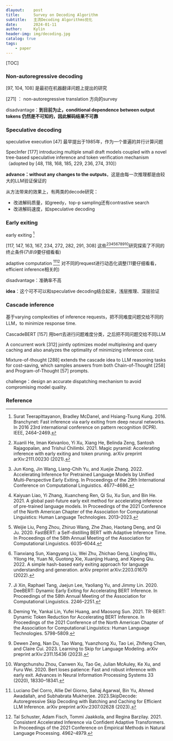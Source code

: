 ```yaml
---
dlayout:    post
title:      Survey on Decoding Algorithm
subtitle:   主流Decoding Algorithms优化
date:       2024-01-11
author:     Kylin
header-img: img/decoding.jpg
catalog: true
tags:
    - paper
---
```




[TOC]



### Non-autoregressive decoding

[97, 104, 108] 是最初在机器翻译问题上提出的研究

[271] ： non-autoregressive translation 方向的survey

disadvantage：**到目前为止，conditional dependence between output tokens 仍然是不可知的，因此解码结果不可靠**



### Speculative decoding

speculative execution [47] 最早提出于1985年，作为一个普遍的并行计算问题

SpecInfer [177] introducing multiple small draft models coupled with a novel tree-based speculative inference and token verification mechanism （adopted by [48, 118, 168, 185, 229, 236, 274, 310]）

**advance：without any changes to the outputs**，这是由每一次推理都是由较大的LLM验证保证的

从方法带来的效果上，有两类的decode研究：

- 改进解码质量，如greedy，top-p sampling还有contrastive search
- 改进解码速度，如speculative decoding



### Early exiting

early exiting [^1]

[117, 147, 163, 167, 234, 272, 282, 291, 308] 这些[^2][^3][^4][^5][^6][^7][^8][^9][^10]研究探索了不同的终止条件(7\8\9要仔细看看)

adaptive computation [^11][^12] 对不同的request进行动态化调整(11要仔细看看，efficient inference相关的)

disadvantage：准确率不高

**idea**：这个可不可以和speculative decoding结合起来，浅层推理、深层验证



### Cascade inference

基于varying complexities of inference requests，把不同难度问题交给不同的LLM，to minimize response time.

CascadeBERT [157] 用bert去进行问题难度分类，之后把不同问题交给不同LLM

A concurrent work [312] jointly optimizes model multiplexing and query caching and also analyzes the optimality of minimizing inference cost.

Mixture-of-thought [288] extends the cascade idea to LLM reasoning tasks for cost-saving, which samples answers from both Chain-of-Thought [258] and Program-of-Thought [57] prompts.

challenge：design an accurate dispatching mechanism to avoid compromising model quality.





### Reference

[^1]: Surat Teerapittayanon, Bradley McDanel, and Hsiang-Tsung Kung. 2016. Branchynet: Fast inference via early exiting from deep neural networks. In 2016 23rd international conference on pattern recognition (ICPR). IEEE, 2464–2469.
[^2]: Xuanli He, Iman Keivanloo, Yi Xu, Xiang He, Belinda Zeng, Santosh Rajagopalan, and Trishul Chilimbi. 2021. Magic pyramid: Accelerating inference with early exiting and token pruning. arXiv preprint arXiv:2111.00230 (2021).
[^3]: Jun Kong, Jin Wang, Liang-Chih Yu, and Xuejie Zhang. 2022. Accelerating Inference for Pretrained Language Models by Unified Multi-Perspective Early Exiting. In Proceedings of the 29th International Conference on Computational Linguistics. 4677–4686.
[^4]: Kaiyuan Liao, Yi Zhang, Xuancheng Ren, Qi Su, Xu Sun, and Bin He. 2021. A global past-future early exit method for accelerating inference of pre-trained language models. In Proceedings of the 2021 Conference of the North American Chapter of the Association for Computational Linguistics: Human Language Technologies. 2013–2023.
[^5]: Weijie Liu, Peng Zhou, Zhiruo Wang, Zhe Zhao, Haotang Deng, and Qi Ju. 2020. FastBERT: a Self-distilling BERT with Adaptive Inference Time. In Proceedings of the 58th Annual Meeting of the Association for Computational Linguistics. 6035–6044.
[^6]: Tianxiang Sun, Xiangyang Liu, Wei Zhu, Zhichao Geng, Lingling Wu, Yilong He, Yuan Ni, Guotong Xie, Xuanjing Huang, and Xipeng Qiu. 2022. A simple hash-based early exiting approach for language understanding and generation. arXiv preprint arXiv:2203.01670 (2022).
[^7]: Ji Xin, Raphael Tang, Jaejun Lee, Yaoliang Yu, and Jimmy Lin. 2020. DeeBERT: Dynamic Early Exiting for Accelerating BERT Inference. In Proceedings of the 58th Annual Meeting of the Association for Computational Linguistics. 2246–2251.
[^8]:Deming Ye, Yankai Lin, Yufei Huang, and Maosong Sun. 2021. TR-BERT: Dynamic Token Reduction for Accelerating BERT Inference. In Proceedings of the 2021 Conference of the North American Chapter of the Association for Computational Linguistics: Human Language Technologies. 5798–5809.
[^9]:Dewen Zeng, Nan Du, Tao Wang, Yuanzhong Xu, Tao Lei, Zhifeng Chen, and Claire Cui. 2023. Learning to Skip for Language Modeling. arXiv preprint arXiv:2311.15436 (2023).
[^10]: Wangchunshu Zhou, Canwen Xu, Tao Ge, Julian McAuley, Ke Xu, and Furu Wei. 2020. Bert loses patience: Fast and robust inference with early exit. Advances in Neural Information Processing Systems 33 (2020), 18330–18341.
[^11]: Luciano Del Corro, Allie Del Giorno, Sahaj Agarwal, Bin Yu, Ahmed Awadallah, and Subhabrata Mukherjee. 2023.SkipDecode: Autoregressive Skip Decoding with Batching and Caching for Efficient LLM Inference. arXiv preprint arXiv:2307.02628 (2023).
[^12]:Tal Schuster, Adam Fisch, Tommi Jaakkola, and Regina Barzilay. 2021. Consistent Accelerated Inference via Confident Adaptive Transformers. In Proceedings of the 2021 Conference on Empirical Methods in Natural Language Processing. 4962–4979.
